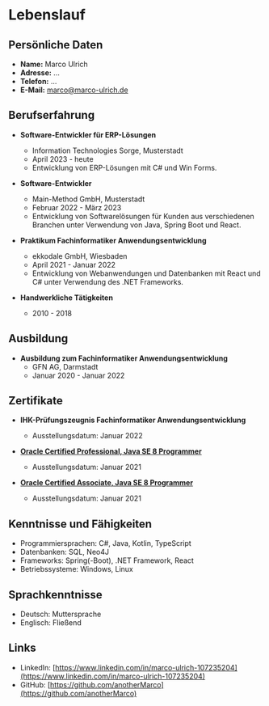 # Lebenslauf

## Persönliche Daten

- **Name:** Marco Ulrich
- **Adresse:** ...
- **Telefon:** ...
- **E-Mail:** [marco@marco-ulrich.de](mailto:marco@marco-ulrich.de)

## Berufserfahrung

- **Software-Entwickler für ERP-Lösungen**
    - Information Technologies Sorge, Musterstadt
    - April 2023 - heute
    - Entwicklung von ERP-Lösungen mit C# und Win Forms.

- **Software-Entwickler**
    - Main-Method GmbH, Musterstadt
    - Februar 2022 - März 2023
    - Entwicklung von Softwarelösungen für Kunden aus verschiedenen Branchen unter Verwendung von Java, Spring Boot und React.

- **Praktikum Fachinformatiker Anwendungsentwicklung**
    - ekkodale GmbH, Wiesbaden
    - April 2021 - Januar 2022
    - Entwicklung von Webanwendungen und Datenbanken mit React und C# unter Verwendung des .NET Frameworks.

- **Handwerkliche Tätigkeiten**
    - 2010 - 2018

## Ausbildung

- **Ausbildung zum Fachinformatiker Anwendungsentwicklung**
    - GFN AG, Darmstadt
    - Januar 2020 - Januar 2022

## Zertifikate

- **IHK-Prüfungszeugnis Fachinformatiker Anwendungsentwicklung**
    - Ausstellungsdatum: Januar 2022


- **[Oracle Certified Professional, Java SE 8 Programmer](https://www.credly.com/badges/ca9aa8ac-83ab-426f-9411-753d1a8982d3)**
    - Ausstellungsdatum: Januar 2021

- **[Oracle Certified Associate, Java SE 8 Programmer](https://www.credly.com/badges/f105e63b-16bd-4940-b438-912caf2fe6c9)**
    - Ausstellungsdatum: Januar 2021

## Kenntnisse und Fähigkeiten

- Programmiersprachen: C#, Java, Kotlin, TypeScript
- Datenbanken: SQL, Neo4J
- Frameworks: Spring(-Boot), .NET Framework, React
- Betriebssysteme: Windows, Linux

## Sprachkenntnisse

- Deutsch: Muttersprache
- Englisch: Fließend

## Links

- LinkedIn: [https://www.linkedin.com/in/marco-ulrich-107235204](https://www.linkedin.com/in/marco-ulrich-107235204)
- GitHub: [https://github.com/anotherMarco](https://github.com/anotherMarco)
